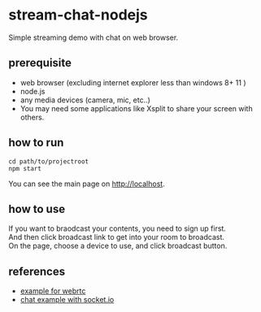 # stream-chat-nodejs
Simple streaming demo with chat on web browser.

## prerequisite
* web browser (excluding internet explorer less than windows 8+ 11 )
* node.js
* any media devices (camera, mic, etc..)
 * You may need some applications like Xsplit to share your screen with others.

## how to run
```
cd path/to/projectroot
npm start
```
You can see the main page on [http://localhost](http://localhost).

## how to use
If you want to braodcast your contents, you need to sign up first.  
And then click broadcast link to get into your room to broadcast.    
On the page, choose a device to use, and click broadcast button.

## references
* [example for webrtc](https://github.com/webrtc/samples/tree/gh-pages/src/content/peerconnection/multiple)
* [chat example with socket.io](https://github.com/socketio/socket.io/tree/master/examples/chat)
